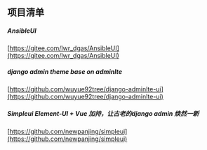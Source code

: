 ##  项目清单

#####  AnsibleUI
[https://gitee.com/lwr_dgas/AnsibleUI](https://gitee.com/lwr_dgas/AnsibleUI)

#####  django admin theme base on adminlte
[https://github.com/wuyue92tree/django-adminlte-ui](https://github.com/wuyue92tree/django-adminlte-ui)  


#####  Simpleui  Element-UI + Vue 加持，让古老的django admin 焕然一新
[https://github.com/newpanjing/simpleui](https://github.com/newpanjing/simpleui)  





